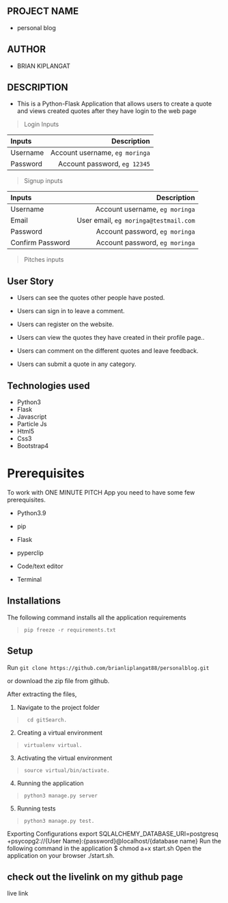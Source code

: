 ## PROJECT  NAME 
 -  personal blog

## AUTHOR 
 - BRIAN KIPLANGAT

 ## DESCRIPTION 
 - This is a Python-Flask Application that allows users to create a quote and views created quotes after they have login to the web page


>Login Inputs

| Inputs |  Description |
| :---         |          ---: |
| Username  | Account username, ``eg moringa``|
| Password  | Account password, ``eg 12345``|

>Signup inputs

| Inputs |  Description |
| :---         |          ---: |
| Username  | Account username, ``eg moringa``|
| Email  | User email, ``eg moringa@testmail.com``|
| Password  | Account password, ``eg moringa``|
| Confirm Password  | Account password, ``eg moringa``|

> Pitches inputs


## User Story

- Users can see the quotes other people have posted.

- Users can sign in to leave a comment.

- Users can register on the website.

- Users can view the quotes they have created in their profile page..

- Users can comment on the different quotes and leave feedback. 

- Users can submit a quote in any category. 



## Technologies used
* Python3
* Flask
* Javascript
* Particle Js
* Html5
* Css3
* Bootstrap4


# Prerequisites

To work with ONE MINUTE PITCH App you need to have some few prerequisites.

- Python3.9

- pip

- Flask 

- pyperclip

- Code/text editor

- Terminal

## Installations

The following command installs all the application requirements
>``pip freeze -r requirements.txt``


## Setup
Run 
``git clone https://github.com/brianliplangat88/personalblog.git``

or download the zip file from github.

After extracting the files, 

1. Navigate to the project folder
>`` cd gitSearch.`` 

2. Creating a virtual environment
>``virtualenv virtual.``

3. Activating the virtual environment
>``source virtual/bin/activate.``

4. Running the application
>``python3 manage.py server``

5. Running tests

 > ``python3 manage.py test.``

Exporting Configurations export SQLALCHEMY_DATABASE_URI=postgresq +psycopg2://{User Name}:{password}@localhost/{database name}
Run the following command in the application $ chmod a+x start.sh
Open the application on your browser ./start.sh.


## check out the livelink on my github page
live link 